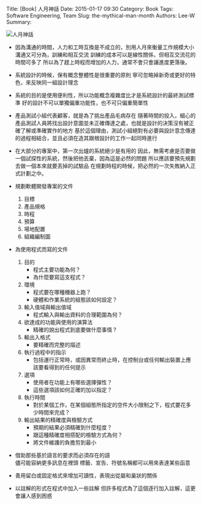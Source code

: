 Title: [Book] 人月神話
Date: 2015-01-17 09:30
Category: Book
Tags: Software Engineering, Team
Slug: the-mythical-man-month
Authors: Lee-W
Summary:

![人月神話]({static}/images/books/yEzGf5d.jpg)
<!--more-->

- 因為溝通的時間，人力和工時互換是不成立的，別用人月來衡量工作規模大小
  溝通又可分為，訓練和相互交流
  訓練的成本可以是線性關係，但相互交流花的時間可多了
  所以為了趕上時程而增加的人力，通常不會只會讓進度更落後。

- 系統設計的時候，保有概念整體性是很重要的原則
  寧可忽略掉新奇或更好的特色，來反映同一組設計理念

- 系統的目的是使用便利性，所以功能概念複雜度比才是系統設計的最終測試標準
  好的設計不可以單獨偏重功能性，也不可只偏重簡單性

- 產品測試小組代表顧客，就是為了挑出產品毛病存在
  隨著時間的投入，細心的產品測試人員將找出設計意圖並未正確傳達之處，也就是設計的決策沒有被正確了解或準確實作的地方
  基於這個理由，測試小組絕對有必要與設計意念傳達的過程相結合，並且必須在造其跟根設計的工作一起同時進行

- 在大部分的專案中，第一次出爐的系統絕少是有用的
  因此，無需考慮是否要做一個試探性的系統，然後把他丟棄，因為這是必然的問題
  所以應該要預先規劃去做一個本來就要丟掉的試驗品
  在規劃時程的時候，把必然的一次失敗納入正式計劃之中。

- 規劃軟體開發專案的文件
	1. 目標
	2. 產品規格
	3. 時程
	4. 預算
	5. 場地配置
	6. 組織編制圖

- 為使用程式而寫的文件
	1. 目的
		- 程式主要功能為何？
		- 為什麼要寫這支程式？
	2. 環境
		- 程式要在哪種機器上跑？
		- 硬體和作業系統的組態該如何設定？
	3. 輸入值域與輸出值域
		- 程式輸入與輸出資料的合理範圍為何？
	4. 欲達成的功能與使用的演算法
		- 精確的說出程式到底要做什麼事情 ?
	5. 輸出入格式
		- 要精確而完整的描述
	6. 執行過程中的指示  
		- 包括運行正常時，或因異常而終止時，在控制台或任何輸出裝置上應該要看得到的任何提示
	7. 選項
		- 使用者在功能上有哪些選擇彈性？
		- 這些選項該如何正確的加以指定？
	8. 執行時間
		- 對於某個工作，在某個組態所指定的空件大小限制之下，程式要花多少時間來完成？
	9. 輸出結果的精確度與檢驗方式
		- 預期的結果必須精確到什麼程度？
		- 跟這種精確度相搭配的檢驗方式為何？
		- 將文件維護的負擔剪到最小

- 借助那些基於語言的要求而必須存在的語  
  儘可能容納更多訊息在裡頭
  標籤、宣告、符號名稱都可以用來表達某些函意

- 善用留白或固定格式來增加可讀性，表現出從屬和巢狀的關係

- 以註解的形式在程式中加入一些註解
  但許多程式為了這個逐行加入註解，這更會讓人感到困惑
